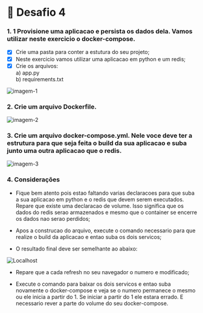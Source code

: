 # :whale: Desafio 4

### 1. 1 Provisione uma aplicacao e persista os dados dela. Vamos utilizar neste exercicio o docker-compose.
- [x] Crie uma pasta para conter a estutura do seu projeto;
- [x] Neste exercicio vamos utilizar uma aplicacao em python e um redis;
- [x] Crie os arquivos:<br>
a) app.py<br>
b) requirements.txt

![imagem-1](./images/1.png)


### 2. Crie um arquivo Dockerfile.
![imagem-2](./images/2.png)

### 3. Crie um arquivo docker-compose.yml. Nele voce deve ter a estrutura para que seja feita o build da sua aplicacao e suba junto uma outra aplicacao que o redis.

![imagem-3](./images/3.png)

### 4. Considerações
* Fique bem atento pois estao faltando varias declaracoes para que suba a sua aplicacao em python e o redis que devem serem executados. Repare que existe uma declaracao de volume. Isso significa que os dados do redis serao armazenados e mesmo que o container se encerre os dados nao serao perdidos;

* Apos a construcao do arquivo, execute o comando necessario para que realize o build da aplicacao e entao suba os dois servicos;

* O resultado final deve ser semelhante ao abaixo:

![Localhost](./imagens/pyredis.png)

* Repare que a cada refresh no seu navegador o numero e modificado;

* Execute o comando para baixar os dois servicos e entao suba novamente o docker-compose e veja se o numero permanece o mesmo ou ele inicia a partir do 1. Se iniciar a partir do 1 ele estara errado. E necessario rever a parte do volume do seu docker-compose.

